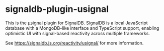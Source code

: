 # signaldb-plugin-usignal

This is the [µsignal](https://github.com/WebReflection/usignal) plugin for SignalDB. SignalDB is a local JavaScript database with a MongoDB-like interface and TypeScript support, enabling optimistic UI with signal-based reactivity across multiple frameworks.

See https://signaldb.js.org/reactivity/usignal/ for more information.
